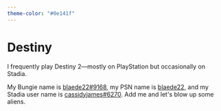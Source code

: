 ```yaml
---
theme-color: "#0e141f"
---
```


# Destiny

I frequently play Destiny 2—mostly on PlayStation but occasionally on Stadia.

My Bungie name is <a class="profile" href="https://www.bungie.net/7/en/User/Profile/254/5286118/blaede22">blaede22<span class="hash">#9168</span></a>, my PSN name is <a class="profile" href="http://psnprofiles.com/blaede22">blaede22</a>, and my Stadia user name is <a href="https://stadia.google.com/profile/4101661881179489453" class="profile">cassidyjames<span class="hash">#6270</span></a>. Add me and let's blow up some aliens.
